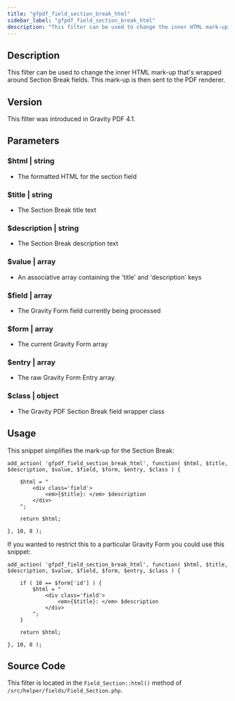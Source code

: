 ```yaml
---
title: "gfpdf_field_section_break_html"
sidebar_label: "gfpdf_field_section_break_html"
description: "This filter can be used to change the inner HTML mark-up that's wrapped around Section Break fields. This mark-up is then sent to the PDF renderer."
---
```




## Description 

This filter can be used to change the inner HTML mark-up that's wrapped around Section Break fields. This mark-up is then sent to the PDF renderer. 

## Version 

This filter was introduced in Gravity PDF 4.1.

## Parameters 

### $html | string
*  The formatted HTML for the section field

### $title | string
*  The Section Break title text

### $description | string
*  The Section Break description text

### $value | array
*  An associative array containing the 'title' and 'description' keys

### $field | array
*  The Gravity Form field currently being processed

### $form | array
*  The current Gravity Form array

### $entry | array
*  The raw Gravity Form Entry array.

### $class | object
*  The Gravity PDF Section Break field wrapper class

## Usage 

This snippet simplifies the mark-up for the Section Break:

```
add_action( 'gfpdf_field_section_break_html', function( $html, $title, $description, $value, $field, $form, $entry, $class ) {

    $html = "
    	<div class='field'>
    		<em>{$title}: </em> $description
    	</div>
    ";

    return $html;

}, 10, 8 );
```

If you wanted to restrict this to a particular Gravity Form you could use this snippet:

```
add_action( 'gfpdf_field_section_break_html', function( $html, $title, $description, $value, $field, $form, $entry, $class ) {

    if ( 10 == $form['id'] ) {
        $html = "
    	    <div class='field'>
    	  	    <em>{$title}: </em> $description
    	    </div>
        ";
    }

    return $html;

}, 10, 8 );
```

## Source Code 

This filter is located in the `Field_Section::html()` method of `/src/helper/fields/Field_Section.php`.